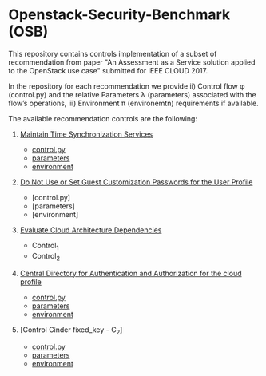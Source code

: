 # Openstack-Security-Benchmark (OSB)

 This repository contains controls implementation of a subset of recommendation from paper "An Assessment as a Service solution applied to the OpenStack use case" submitted for IEEE CLOUD 2017.

 In the repository for each recommendation we provide ii) Control flow φ (control.py) and the relative Parameters λ (parameters) associated with the flow’s operations, iii) Environment π (environemtn) requirements if available.

 The available recommendation controls are the following:

 1. [Maintain Time Synchronization Services]
 	- [control.py](https://github.com/SESARLab/openstack-security-benchmark/blob/master/Maintain%20Time%20Synchronization%20Services/control.py)
 	- [parameters](https://github.com/SESARLab/openstack-security-benchmark/tree/master/Maintain%20Time%20Synchronization%20Services/parameters)
 	- [environment](https://github.com/SESARLab/openstack-security-benchmark/tree/master/Maintain%20Time%20Synchronization%20Services/environment)

 2. [Do Not Use or Set Guest Customization Passwords for the User Profile]
 	- [control.py]
 	- [parameters]
 	- [environment]

 3. [Evaluate Cloud Architecture Dependencies]
 	- Control<sub>1</sub>
 	- Control<sub>2</sub>

 4. [Central Directory for Authentication and Authorization for the cloud profile]
 	- [control.py](https://github.com/SESARLab/openstack-security-benchmark/blob/master/Central%20Directory%20for%20Authentication%20and%20Authorization%20for%20the%20cloud%20profile/control.py)
 	- [parameters](https://github.com/SESARLab/openstack-security-benchmark/tree/master/Central%20Directory%20for%20Authentication%20and%20Authorization%20for%20the%20cloud%20profile/parameters)
 	- [environment](https://github.com/SESARLab/openstack-security-benchmark/tree/master/Central%20Directory%20for%20Authentication%20and%20Authorization%20for%20the%20cloud%20profile/environment)

 5. [Control Cinder fixed_key - C<sub>2</sub>]
 	- [control.py](https://github.com/SESARLab/openstack-security-benchmark/blob/master/Example%20-%20Nova%20fixed_key/control.py)
 	- [parameters](https://github.com/SESARLab/openstack-security-benchmark/tree/master/Example%20-%20Nova%20fixed_key/parameters)
 	- [environment](https://github.com/SESARLab/openstack-security-benchmark/tree/master/Example%20-%20Nova%20fixed_key/environment)



 [Maintain Time Synchronization Services]:https://github.com/SESARLab/openstack-security-benchmark/tree/master/Maintain%20Time%20Synchronization%20Services
 [Central Directory for Authentication and Authorization for the cloud profile]:https://github.com/SESARLab/openstack-security-benchmark/tree/master/Central%20Directory%20for%20Authentication%20and%20Authorization%20for%20the%20cloud%20profile
 [Do Not Use or Set Guest Customization Passwords for the User Profile]:https://github.com/SESARLab/openstack-security-benchmark/tree/master/Do%20Not%20Use%20or%20Set%20Guest%20Customization%20Passwords%20for%20the%20User%20Profile
 [Evaluate Cloud Architecture Dependencies]:https://github.com/SESARLab/openstack-security-benchmark/tree/master/Evaluate%20Cloud%20Architecture%20Dependencies	